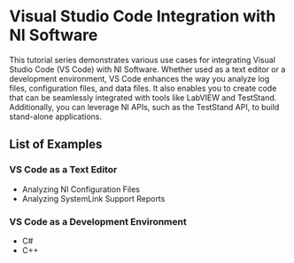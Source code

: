 # Visual Studio Code Integration with NI Software

This tutorial series demonstrates various use cases for integrating Visual Studio Code (VS Code) with NI Software. Whether used as a text editor or a development environment, VS Code enhances the way you analyze log files, configuration files, and data files. It also enables you to create code that can be seamlessly integrated with tools like LabVIEW and TestStand. Additionally, you can leverage NI APIs, such as the TestStand API, to build stand-alone applications.

## List of Examples

### VS Code as a Text Editor

- Analyzing NI Configuration Files
- Analyzing SystemLink Support Reports

### VS Code as a Development Environment

- C#
- C++
